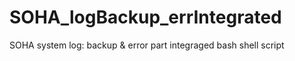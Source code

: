 # SOHA_logBackup_errIntegrated
SOHA system log: backup &amp; error part integraged bash shell script
